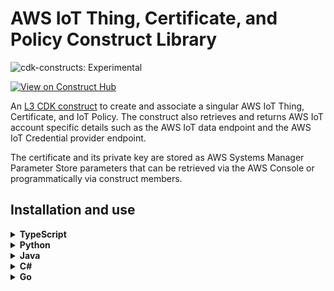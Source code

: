 # AWS IoT Thing, Certificate, and Policy Construct Library

![cdk-constructs: Experimental](https://img.shields.io/badge/cdk--constructs-experimental-important.svg?style=for-the-badge)

[![View on Construct Hub](https://constructs.dev/badge?package=cdk-aws-iot-thing-certificate-policy)](https://constructs.dev/packages/cdk-aws-iot-thing-certificate-policy)

An [L3 CDK construct](https://docs.aws.amazon.com/cdk/v2/guide/constructs.html#constructs_lib) to create and associate a singular AWS IoT Thing, Certificate, and IoT Policy. The construct also retrieves and returns AWS IoT account specific details such as the AWS IoT data endpoint and the AWS IoT Credential provider endpoint.

The certificate and its private key are stored as AWS Systems Manager Parameter Store parameters that can be retrieved via the AWS Console or programmatically via construct members.

## Installation and use

<details>
  <summary><b>TypeScript</b></summary>

**Installation:**

```shell
npm install cdk-aws-iot-thing-certificate-policy
```

[**API Reference**](doc/api-typescript.md)

**Example:**

```ts
import * as cdk from "aws-cdk-lib";
import { IotThingCertificatePolicy } from "cdk-aws-iot-thing-certificate-policy";
/**
 * A minimum IoT Policy template using substitution variables for actual
 * policy to be deployed for "region", "account", and "thingname". Allows
 * the thing to publish and subscribe on any topics under "thing/*" topic
 * namespace. Normal IoT Policy conventions such as "*", apply.
 */
const minimalIoTPolicy = `{
  "Version": "2012-10-17",
  "Statement": [
    {
      "Effect": "Allow",
      "Action": ["iot:Connect"],
      "Resource": "arn:aws:iot:{{region}}:{{account}}:client/{{thingname}}"
    },
    {
      "Effect": "Allow",
      "Action": ["iot:Publish"],
      "Resource": [
        "arn:aws:iot:{{region}}:{{account}}:topic/{{thingname}}/*"
      ]
    },
    {
      "Effect": "Allow",
      "Action": ["iot:Subscribe"],
      "Resource": [
        "arn:aws:iot:{{region}}:{{account}}:topicfilter/{{thingname}}/*"
      ]
    },
    {
      "Effect": "Allow",
      "Action": ["iot:Receive"],
      "Resource": [
        "arn:aws:iot:{{region}}:{{account}}:topic/{{thingname}}/*"
      ]
    }
  ]
}`;

const app = new cdk.App()

/**
 * Create the thing, certificate, and policy, then associate the
 * certificate to both the thing and the policy and fully activate.
 */
const fooThing = new IotThingCertificatePolicy(app, "MyFooThing", {
  thingName: "foo-thing", // Name to assign to AWS IoT thing, and value for {{thingname}} in policy template
  iotPolicyName: "foo-iot-policy", // Name to assign to AWS IoT policy
  iotPolicy: minimalIoTPolicy, // Policy with or without substitution parameters from above
  encryptionAlgorithm: "ECC", // Algorithm to use to private key (RSA or ECC)
  policyParameterMapping: [
    // substitution names and values for AWS IoT policy template, e.g., {{region}} and {{account}}
    {
      name: "region",
      value: cdk.Fn.ref("AWS::Region"),
    },
    {
      name: "account",
      value: cdk.Fn.ref("AWS::AccountId"),
    },
  ],
});

// The AWS IoT Thing Arn as a stack output
new cdk.CfnOutput(app, "ThingArn", {
  value: fooThing.thingArn,
});
// The AWS account unique endpoint for the MQTT data connection
// See API for other available public values that can be referenced
new cdk.CfnOutput(app, "IotEndpoint", {
  value: fooThing.dataAtsEndpointAddress,
});
```
</details>


<details>
  <summary><b>Python</b></summary>

**Installation:**

```shell
pip install cdk-aws-iot-thing-certificate-policy
```

[**API Reference**](doc/api-python.md)



**Example:**

```python
import aws_cdk as cdk
from cdk_aws_iot_thing_certificate_policy import (
    IotThingCertificatePolicy,
)

minimal_iot_policy = """{
  "Version": "2012-10-17",
  "Statement": [
    {
      "Effect": "Allow",
      "Action": ["iot:Connect"],
      "Resource": "arn:aws:iot:{{region}}:{{account}}:client/{{thingname}}"
    },
    {
      "Effect": "Allow",
      "Action": ["iot:Publish"],
      "Resource": [
        "arn:aws:iot:{{region}}:{{account}}:topic/{{thingname}}/*"
      ]
    },
    {
      "Effect": "Allow",
      "Action": ["iot:Subscribe"],
      "Resource": [
        "arn:aws:iot:{{region}}:{{account}}:topicfilter/{{thingname}}/*"
      ]
    },
    {
      "Effect": "Allow",
      "Action": ["iot:Receive"],
      "Resource": [
        "arn:aws:iot:{{region}}:{{account}}:topic/{{thingname}}/*"
      ]
    }
  ]
}"""

app = cdk.App()

foo_thing = IotThingCertificatePolicy(
    app,
    "MyFooThing",
    thing_name="foo-thin",
    iot_policy_name="foo-iot-policy",
    iot_policy=minimal_iot_policy,
    encryption_algorithm="ECC",
    policy_parameter_mapping=[
        {
            "name": "region",
            "value": cdk.Fn.ref("AWS::Region")
        },
        {
            "name": "account",
            "value": cdk.Fn.ref("AWS::AccountId")
        }
    ],
)
cdk.CfnOutput(app, "ThingArn", value=foo_thing.thing_arn)
cdk.CfnOutput(app, "IotEndpoint", value=foo_thing.data_ats_endpoint_address)

app.synth()
```

</details>

<details>
  <summary><b>Java</b></summary>

**Installation:**

```shell
Coming Soon
```

[**API Reference**](doc/api-java.md)

**Example:** _Coming soon_
</details>

<details>
  <summary><b>C#</b></summary>

**Installation:**

```shell
dotnet add package Cdklabs.CdkAwsIotThingCertificatePolicy
```

[**API Reference**](doc/api-csharp.md)

**Example:** _coming soon_
</details>

<details>
  <summary><b>Go</b></summary>

**Installation:**

```shell
Coming soon
```

[**API Reference**](doc/api-go.md)

**Example:** _coming soon_
</details>
